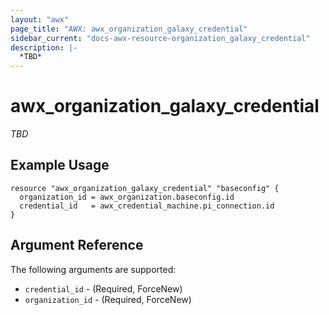 ```yaml
---
layout: "awx"
page_title: "AWX: awx_organization_galaxy_credential"
sidebar_current: "docs-awx-resource-organization_galaxy_credential"
description: |-
  *TBD*
---
```


# awx_organization_galaxy_credential

*TBD*

## Example Usage

```hcl
resource "awx_organization_galaxy_credential" "baseconfig" {
  organization_id = awx_organization.baseconfig.id
  credential_id   = awx_credential_machine.pi_connection.id
}
```

## Argument Reference

The following arguments are supported:

* `credential_id` - (Required, ForceNew) 
* `organization_id` - (Required, ForceNew) 


